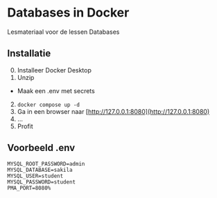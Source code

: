 # Databases in Docker
Lesmateriaal voor de lessen Databases

## Installatie

0. Installeer Docker Desktop
1. Unzip

- Maak een .env met secrets

2. `docker compose up -d`
3. Ga in een browser naar [http://127.0.0.1:8080](http://127.0.0.1:8080)
4. ...
5. Profit


## Voorbeeld .env

```.env
MYSQL_ROOT_PASSWORD=admin
MYSQL_DATABASE=sakila
MYSQL_USER=student
MYSQL_PASSWORD=student
PMA_PORT=8080%
```
